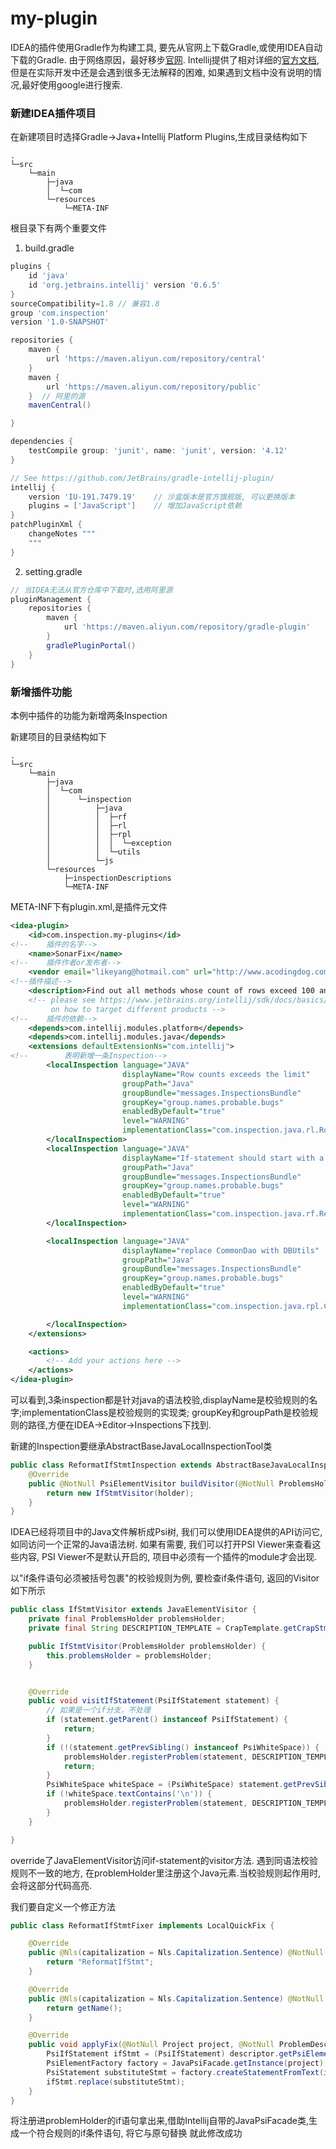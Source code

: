 # my-plugin

IDEA的插件使用Gradle作为构建工具, 要先从官网上下载Gradle,或使用IDEA自动下载的Gradle.
由于网络原因，最好移步[官网](https://gradle.org/install/).
Intellij提供了相对详细的[官方文档](https://plugins.jetbrains.com/docs/intellij/welcome.html), 但是在实际开发中还是会遇到很多无法解释的困难,
如果遇到文档中没有说明的情况,最好使用google进行搜索.

### 新建IDEA插件项目

在新建项目时选择Gradle->Java+Intellij Platform Plugins,生成目录结构如下

```
.
└─src
    └─main
        ├─java
        │  └─com
        └─resources
            └─META-INF
```

根目录下有两个重要文件

1. build.gradle

```groovy
plugins {
    id 'java'
    id 'org.jetbrains.intellij' version '0.6.5'
}
sourceCompatibility=1.8 // 兼容1.8
group 'com.inspection'
version '1.0-SNAPSHOT'

repositories {
    maven {
        url 'https://maven.aliyun.com/repository/central'
    }
    maven {
        url 'https://maven.aliyun.com/repository/public'
    }  // 阿里的源
    mavenCentral()

}

dependencies {
    testCompile group: 'junit', name: 'junit', version: '4.12'
}

// See https://github.com/JetBrains/gradle-intellij-plugin/
intellij {
    version 'IU-191.7479.19'    // 沙盒版本是官方旗舰版, 可以更换版本
    plugins = ['JavaScript']    // 增加JavaScript依赖
}
patchPluginXml {
    changeNotes """
    """
}
```

2. setting.gradle

```groovy
// 当IDEA无法从官方仓库中下载时,选用阿里源
pluginManagement {
    repositories {
        maven {
            url 'https://maven.aliyun.com/repository/gradle-plugin'
        }
        gradlePluginPortal()
    }
}
```

### 新增插件功能

本例中插件的功能为新增两条Inspection

新建项目的目录结构如下

```text
.
└─src
    └─main
        ├─java
        │  └─com
        │      └─inspection
        │          ├─java
        │          │  ├─rf
        │          │  ├─rl
        │          │  ├─rpl
        │          │  │  └─exception
        │          │  └─utils
        │          └─js
        └─resources
            ├─inspectionDescriptions
            └─META-INF
```

META-INF下有plugin.xml,是插件元文件

```xml
<idea-plugin>
    <id>com.inspection.my-plugins</id>
<!--    插件的名字-->
    <name>SonarFix</name>
<!--    插件作者or发布者-->
    <vendor email="likeyang@hotmail.com" url="http://www.acodingdog.com">ACodingDog</vendor>
<!--插件描述-->
    <description>Find out all methods whose count of rows exceed 100 and add </description>
    <!-- please see https://www.jetbrains.org/intellij/sdk/docs/basics/getting_started/plugin_compatibility.html
         on how to target different products -->
<!--    插件的依赖-->
    <depends>com.intellij.modules.platform</depends>
    <depends>com.intellij.modules.java</depends>
    <extensions defaultExtensionNs="com.intellij">
<!--        表明新增一条Inspection-->
        <localInspection language="JAVA"
                         displayName="Row counts exceeds the limit"
                         groupPath="Java"
                         groupBundle="messages.InspectionsBundle"
                         groupKey="group.names.probable.bugs"
                         enabledByDefault="true"
                         level="WARNING"
                         implementationClass="com.inspection.java.rl.RowCountLimitInspection">
        </localInspection>
        <localInspection language="JAVA"
                         displayName="If-statement should start with a new line"
                         groupPath="Java"
                         groupBundle="messages.InspectionsBundle"
                         groupKey="group.names.probable.bugs"
                         enabledByDefault="true"
                         level="WARNING"
                         implementationClass="com.inspection.java.rf.ReformatIfStmtInspection">
        </localInspection>

        <localInspection language="JAVA"
                         displayName="replace CommonDao with DBUtils"
                         groupPath="Java"
                         groupBundle="messages.InspectionsBundle"
                         groupKey="group.names.probable.bugs"
                         enabledByDefault="true"
                         level="WARNING"
                         implementationClass="com.inspection.java.rpl.CommonDaoUsageInspection">

        </localInspection>
    </extensions>

    <actions>
        <!-- Add your actions here -->
    </actions>
</idea-plugin>
```

可以看到,3条inspection都是针对java的语法校验,displayName是校验规则的名字;implementationClass是校验规则的实现类;
groupKey和groupPath是校验规则的路径,方便在IDEA->Editor->Inspections下找到.

新建的Inspection要继承AbstractBaseJavaLocalInspectionTool类

```java
public class ReformatIfStmtInspection extends AbstractBaseJavaLocalInspectionTool {
    @Override
    public @NotNull PsiElementVisitor buildVisitor(@NotNull ProblemsHolder holder, boolean isOnTheFly) {
        return new IfStmtVisitor(holder);
    }
}
```

IDEA已经将项目中的Java文件解析成Psi树, 我们可以使用IDEA提供的API访问它,如同访问一个正常的Java语法树. 如果有需要,
我们可以打开PSI Viewer来查看这些内容, PSI Viewer不是默认开启的, 项目中必须有一个插件的module才会出现.

以"if条件语句必须被括号包裹"的校验规则为例, 要检查if条件语句, 返回的Visitor如下所示

```java
public class IfStmtVisitor extends JavaElementVisitor {
    private final ProblemsHolder problemsHolder;
    private final String DESCRIPTION_TEMPLATE = CrapTemplate.getCrapStmt("条件语句应该另起一行");

    public IfStmtVisitor(ProblemsHolder problemsHolder) {
        this.problemsHolder = problemsHolder;
    }


    @Override
    public void visitIfStatement(PsiIfStatement statement) {
        // 如果是一个if分支，不处理
        if (statement.getParent() instanceof PsiIfStatement) {
            return;
        }
        if (!(statement.getPrevSibling() instanceof PsiWhiteSpace)) {
            problemsHolder.registerProblem(statement, DESCRIPTION_TEMPLATE, new ReformatIfStmtFixer());
            return;
        }
        PsiWhiteSpace whiteSpace = (PsiWhiteSpace) statement.getPrevSibling();
        if (!whiteSpace.textContains('\n')) {
            problemsHolder.registerProblem(statement, DESCRIPTION_TEMPLATE, new ReformatIfStmtFixer());
        }
    }

}
```

override了JavaElementVisitor访问if-statement的visitor方法. 遇到同语法校验规则不一致的地方,
在problemHolder里注册这个Java元素.当校验规则起作用时,会将这部分代码高亮.

我们要自定义一个修正方法

```java
public class ReformatIfStmtFixer implements LocalQuickFix {

    @Override
    public @Nls(capitalization = Nls.Capitalization.Sentence) @NotNull String getName() {
        return "ReformatIfStmt";
    }

    @Override
    public @Nls(capitalization = Nls.Capitalization.Sentence) @NotNull String getFamilyName() {
        return getName();
    }

    @Override
    public void applyFix(@NotNull Project project, @NotNull ProblemDescriptor descriptor) {
        PsiIfStatement ifStmt = (PsiIfStatement) descriptor.getPsiElement();
        PsiElementFactory factory = JavaPsiFacade.getInstance(project).getElementFactory();
        PsiStatement substituteStmt = factory.createStatementFromText(ifStmt.getText(), ifStmt.getContext());
        ifStmt.replace(substituteStmt);
    }
}

```

将注册进problemHolder的if语句拿出来,借助Intellij自带的JavaPsiFacade类,生成一个符合规则的if条件语句, 将它与原句替换
就此修改成功
